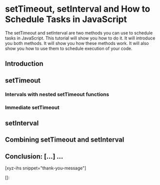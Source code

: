 # setTimeout, setInterval and How to Schedule Tasks in JavaScript

The setTimeout and setInterval are two methods you can use to schedule tasks in JavaScript. This tutorial will show you how to do it. It will introduce you both methods. It will show you how these methods work. It will also show you how to use them to schedule execution of your code.

<!--more-->
<!--
Table of Contents:
-->

## Introduction

## setTimeout

### Intervals with nested setTimeout functions

### Immediate setTimeout

## setInterval

## Combining setTimeout and setInterval

## Conclusion: [...] ...

[xyz-ihs snippet="thank-you-message"]

<!-- ### Links -->
[]:

<!--
### Meta:
-
-->

<!--
### Keywords:
- setTimeout in JavaScript
- setInterval in JavaScript
- setTimeout
- setInterval
-->

<!--
### Resources:
-
-->
